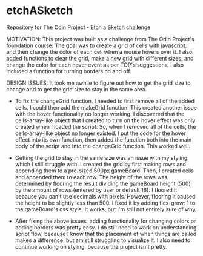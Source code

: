 # etchASketch
Repository for The Odin Project - Etch a Sketch challenge


MOTIVATION: This project was built as a challenge from The Odin Project's foundation course. The goal was to create a grid of cells with javascript, and then change the color of each cell when a mouse hovers over it. I also added functions to clear the grid, make a new grid with different sizes, and change the color for each hover event as per TOP's suggestions. I also included a function for turning borders on and off. 

DESIGN ISSUES: It took me awhile to figure out how to get the grid size to change and to get the grid size to stay in the same area. 

- To fix the changeGrid function, I needed to first remove all of the added cells. I could then add the makeGrid function. This created another issue with the hover functionality no longer working. I discovered that the cells-array-like object that I created to turn on the hover effect was only created when I loaded the script. So, when I removed all of the cells, the cells-array-like object no longer existed. I put the code for the hover effect into its own function, then added the function both into the main body of the script and into the changeGrid function. This worked well. 

- Getting the grid to stay in the same size was an issue with my styling, which I still struggle with. I created the grid by first making rows and appending them to a pre-sized 500px gameBoard. Then, I created cells and appended them to each row. The height of the rows was determined by flooring the result dividing the gameBoard height (500) by the amount of rows (entered by user or default 16). I floored it because you can't use decimals with pixels. However, flooring it caused the height to be slightly less than 500. I fixed it by adding flex-grow: 1 to the gameBoard's css style. It works, but I'm still not entirely sure of why.

 - After fixing the above issues, adding functionality for changing colors or adding borders was pretty easy. I do still need to work on understanding script flow, because I know that the placement of when things are called makes a difference, but am still struggling to visualize it. I also need to continue working on styling,  because the project isn't pretty. 
 
